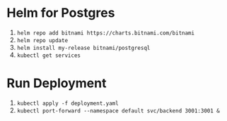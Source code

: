 # Helm for Postgres

1. `helm repo add bitnami https://charts.bitnami.com/bitnami`
2. `helm repo update`
3. `helm install my-release bitnami/postgresql`
4. `kubectl get services`

# Run Deployment

1. `kubectl apply -f deployment.yaml`
2. `kubectl port-forward --namespace default svc/backend 3001:3001 &`
